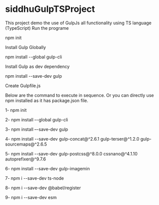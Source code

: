 # siddhuGulpTSProject
This project demo the use of GulpJs all functionality using TS language (TypeScript)
Run the programe

npm init

Install Gulp Globally

npm install --global gulp-cli

Install Gulp as dev dependency

npm install --save-dev gulp

Create Gulpfile.js

Below are the command to execute in sequence. Or you can directly use npm installed as it has package.json file.

1- npm init

2- npm install –-global gulp-cli

3- npm install –-save-dev gulp

4- npm install --save-dev gulp-concat@^2.6.1 gulp-terser@^1.2.0 gulp-sourcemaps@^2.6.5

5- npm install --save-dev gulp-postcss@^8.0.0 cssnano@^4.1.10 autoprefixer@^9.7.6

6- npm install --save-dev gulp-imagemin

7- npm i --save-dev ts-node

8- npm i --save-dev @babel/register

9- npm i --save-dev esm
